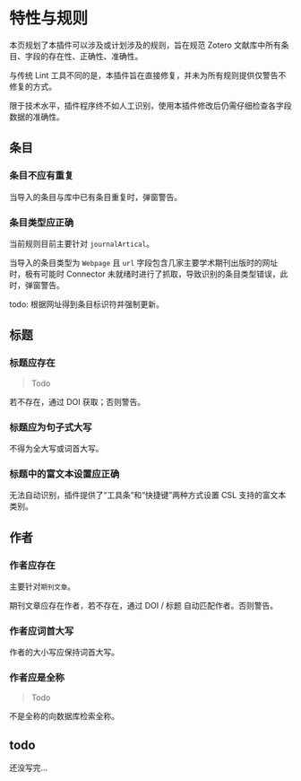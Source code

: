 # 特性与规则

本页规划了本插件可以涉及或计划涉及的规则，旨在规范 Zotero 文献库中所有条目、字段的存在性、正确性、准确性。

与传统 Lint 工具不同的是，本插件旨在直接修复，并未为所有规则提供仅警告不修复的方式。

限于技术水平，插件程序终不如人工识别，使用本插件修改后仍需仔细检查各字段数据的准确性。

## 条目

### 条目不应有重复

当导入的条目与库中已有条目重复时，弹窗警告。

### 条目类型应正确

当前规则目前主要针对 `journalArtical`。

当导入的条目类型为 `Webpage` 且 `url` 字段包含几家主要学术期刊出版时的网址时，极有可能时 Connector 未就绪时进行了抓取，导致识别的条目类型错误，此时，弹窗警告。

todo: 根据网址得到条目标识符并强制更新。

## 标题

### 标题应存在

> Todo

若不存在，通过 DOI 获取；否则警告。

### 标题应为句子式大写

不得为全大写或词首大写。

### 标题中的富文本设置应正确

无法自动识别，插件提供了“工具条”和“快捷键”两种方式设置 CSL 支持的富文本类别。

## 作者

### 作者应存在

主要针对`期刊文章`。

期刊文章应存在作者，若不存在，通过 DOI / 标题 自动匹配作者。否则警告。

### 作者应词首大写

作者的大小写应保持词首大写。

### 作者应是全称

> Todo

不是全称的向数据库检索全称。

## todo

还没写完...
